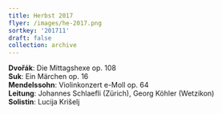 ```yaml
---
title: Herbst 2017
flyer: /images/he-2017.png
sortkey: '201711'
draft: false
collection: archive
---
```

**Dvořák**: Die Mittagshexe op. 108\
**Suk**: Ein Märchen op. 16\
**Mendelssohn**: Violinkonzert e-Moll op. 64\
**Leitung**: Johannes Schlaefli (Zürich), Georg Köhler (Wetzikon)\
**Solistin**: Lucija Krišelj
